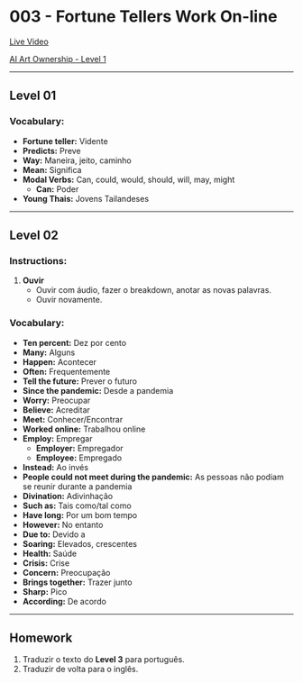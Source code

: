 # 003 - Fortune Tellers Work On-line

[Live Video](https://www.youtube.com/live/SRhLAg5i52o)

[AI Art Ownership - Level 1](https://www.newsinlevels.com/products/who-owns-ai-art-level-1/)

---

## **Level 01**

### Vocabulary:

- **Fortune teller:** Vidente
- **Predicts:** Preve
- **Way:** Maneira, jeito, caminho
- **Mean:** Significa
- **Modal Verbs:** Can, could, would, should, will, may, might
  - **Can:** Poder
- **Young Thais:** Jovens Tailandeses

---

## **Level 02**

### Instructions:

1. **Ouvir**
   - Ouvir com áudio, fazer o breakdown, anotar as novas palavras.
   - Ouvir novamente.

### Vocabulary:

- **Ten percent:** Dez por cento
- **Many:** Alguns
- **Happen:** Acontecer
- **Often:** Frequentemente
- **Tell the future:** Prever o futuro
- **Since the pandemic:** Desde a pandemia
- **Worry:** Preocupar
- **Believe:** Acreditar
- **Meet:** Conhecer/Encontrar
- **Worked online:** Trabalhou online
- **Employ:** Empregar
  - **Employer:** Empregador
  - **Employee:** Empregado
- **Instead:** Ao invés
- **People could not meet during the pandemic:** As pessoas não podiam se reunir durante a pandemia
- **Divination:** Adivinhação
- **Such as:** Tais como/tal como
- **Have long:** Por um bom tempo
- **However:** No entanto
- **Due to:** Devido a
- **Soaring:** Elevados, crescentes
- **Health:** Saúde
- **Crisis:** Crise
- **Concern:** Preocupação
- **Brings together:** Trazer junto
- **Sharp:** Pico
- **According:** De acordo

---

## **Homework**

1. Traduzir o texto do **Level 3** para português.
2. Traduzir de volta para o inglês.
